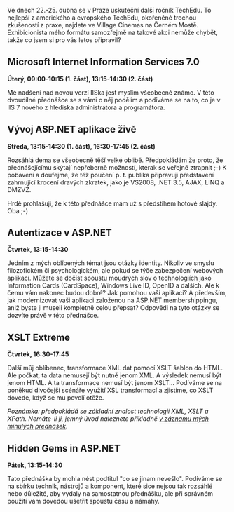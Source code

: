 <!-- dcterms:identifier = aspnetcz#194 -->
<!-- dcterms:title = Pozvánka na TechEd Praha 2008 -->
<!-- dcterms:abstract = Ve dnech 22.-25. dubna se v Praze uskuteční další ročník TechEdu. To nejlepší z amerického a evropského TechEdu, okořeněné trochou zkušeností z praxe, najdete ve Village Cinemas na Černém Mostě. -->
<!-- np9:categoryId = 1 -->
<!-- x4w:category = Tipy, triky -->
<!-- np9:authorId = 1 -->
<!-- np9:authorEmail = michal.valasek@altairis.cz -->
<!-- dcterms:creator = Michal Altair Valášek -->
<!-- dcterms:created = 2008-04-08T22:06:40.83+02:00 -->
<!-- dcterms:dateAccepted = 2008-04-08T22:06:40.83+02:00 -->

Ve dnech 22.-25. dubna se v Praze uskuteční další ročník TechEdu. To nejlepší z amerického a evropského TechEdu, okořeněné trochou zkušeností z praxe, najdete ve Village Cinemas na Černém Mostě. Exhibicionista mého formátu samozřejmě na takové akci nemůže chybět, takže co jsem si pro vás letos připravil?

## Microsoft Internet Information Services 7.0

**Úterý, 09:00-10:15 (1. část), 13:15-14:30 (2. část)**

Mé nadšení nad novou verzí IISka jest myslím všeobecně známo. V této dvoudílné přednášce se s vámi o něj podělím a podíváme se na to, co je v IIS 7 nového z hlediska administrátora a programátora.

## Vývoj ASP.NET aplikace živě

**Středa, 13:15-14:30 (1. část), 16:30-17:45 (2. část)**

Rozsáhlá dema se všeobecně těší velké oblibě. Předpokládám že proto, že přednášejícímu skýtají nepřeberně možností, kterak se veřejně ztrapnit ;-) K pobavení a doufejme, že též poučení p. t. publika připravuji představení zahrnující krocení dravých zkratek, jako je VS2008, .NET 3.5, AJAX, LINQ a DMZVZ. 

Hrdě prohlašuji, že k této přednášce mám už s předstihem hotové slajdy. Oba ;-)

## Autentizace v ASP.NET

**Čtvrtek, 13:15-14:30**

Jedním z mých oblíbených témat jsou otázky identity. Nikoliv ve smyslu filozofickém či psychologickém, ale pokud se týče zabezpečení webových aplikací. Můžete se dočíst spoustu moudrých slov o technologiích jako Information Cards (CardSpace), Windows Live ID, OpenID a dalších. Ale k čemu vám nakonec budou dobré? Jak pomohou vaší aplikaci? A především, jak modernizovat vaši aplikaci založenou na ASP.NET membershippingu, aniž byste ji museli kompletně celou přepsat? Odpovědi na tyto otázky se dozvíte právě v této přednášce.

## XSLT Extreme

**Čtvrtek, 16:30-17:45**

Další můj oblíbenec, transformace XML dat pomocí XSLT šablon do HTML. Ale počkat, ta data nemusejí být nutně jenom XML. A výsledek nemusí být jenom HTML. A ta transformace nemusí být jenom XSLT... Podíváme se na poněkud divočejší scénáře využití XSL transformací a zjistíme, co XSLT dovede, když se mu povolí otěže.

*Poznámka: předpokládá se základní znalost technologií XML, XSLT a XPath. Nemáte-li ji, jemný úvod naleznete příkladně *[*v záznamu mých minulých přednášek*](http://videoarchiv.altairis.cz/Entry/15-xml-v-teorii-a-praxi-xslt-xpath.aspx)*.*

## Hidden Gems in ASP.NET

**Pátek, 13:15-14:30**

Tato přednáška by mohla nést podtitul "co se jinam nevešlo". Podíváme se na sbírku technik, nástrojů a komponent, které sice nejsou tak rozsáhlé nebo důležité, aby vydaly na samostatnou přednášku, ale při správném použití vám dovedou ušetřit spoustu času a námahy.